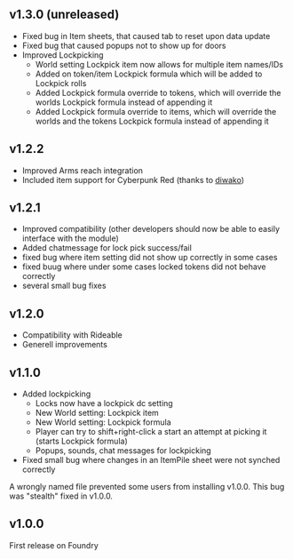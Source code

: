 ## v1.3.0 (unreleased)
- Fixed bug in Item sheets, that caused tab to reset upon data update
- Fixed bug that caused popups not to show up for doors
- Improved Lockpicking
  - World setting Lockpick item now allows for multiple item names/IDs
  - Added on token/item Lockpick formula which will be added to Lockpick rolls
  - Added Lockpick formula override to tokens, which will override the worlds Lockpick formula instead of appending it
  - Added Lockpick formula override to items, which will override the worlds and the tokens Lockpick formula instead of appending it

## v1.2.2
- Improved Arms reach integration
- Included item support for Cyberpunk Red (thanks to [diwako](https://github.com/diwako))

## v1.2.1
- Improved compatibility (other developers should now be able to easily interface with the module)
- Added chatmessage for lock pick success/fail
- fixed bug where item setting did not show up correctly in some cases
- fixed buug where under some cases locked tokens did not behave correctly
- several small bug fixes

## v1.2.0
- Compatibility with Rideable
- Generell improvements

## v1.1.0
- Added lockpicking
  - Locks now have a lockpick dc setting
  - New World setting: Lockpick item
  - New World setting: Lockpick formula
  - Player can try to shift+right-click a start an attempt at picking it (starts Lockpick formula)
  - Popups, sounds, chat messages for lockpicking
- Fixed small bug where changes in an ItemPile sheet were not synched correctly

A wrongly named file prevented some users from installing v1.0.0. This bug was "stealth" fixed in v1.0.0.

## v1.0.0
First release on Foundry
